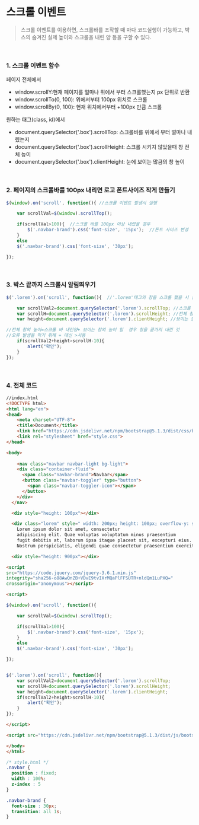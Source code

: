 # 스크롤 이벤트

> 스크롤 이벤트를 이용하면, 스크롤바를 조작할 때 마다 코드실행이 가능하고, 박스의 숨겨진 실제 높이와 스크롤을 내린 양 등을 구할 수 있다.

<br>

### 1. 스크롤 이벤트 함수

페이지 전체에서
* window.scrollY:현재 페이지를 얼마나 위에서 부터 스크롤했는지 px 단위로 반환
* window.scrollTo(0, 100): 위에서부터 100px 위치로 스크롤
* window.scrollBy(0, 100): 현재 위치에서부터 +100px 만큼 스크롤

원하는 태그(class, id)에서
* document.querySelector('.box').scrollTop: 스크롤바를 위에서 부터 얼마나 내렸는지
* document.querySelector('.box').scrollHeight: 스크롤 시키지 않았을때 창 전체 높이
* document.querySelector('.box').clientHeight: 눈에 보이는 많큼의 창 높이

<br>

### 2.  페이지의 스크롤바를 100px 내리면 로고 폰트사이즈 작게 만들기

```js
$(window).on('scroll', function(){ //스크롤 이벤트 발생시 실행

    var scrollVal=$(window).scrollTop(); 

    if(scrollVal>100){  //스크롤 바를 100px 이상 내렸을 경우
        $('.navbar-brand').css('font-size', '15px');  //폰트 사이즈 변경
    }
    else
    $('.navbar-brand').css('font-size', '30px');

});
```
<br>

### 3. 박스 끝까지 스크롤시 알림띄우기

```js
$('.lorem').on('scroll', function(){  //'.lorem'태그의 창을 스크롤 했을 시 실행

    var scrollVal2=document.querySelector('.lorem').scrollTop; //스크롤 바 내린 양 저장
    var scrollH=document.querySelector('.lorem').scrollHeight; //전체 창의 높이 저장
    var height=document.querySelector('.lorem').clientHeight; //보이는 창의 높이 저장

//전체 창의 높이=스크롤 바 내린양+ 보이는 창의 높이 일  경우 창을 끝가지 내린 것
//오류 발생을 막기 위해 = 대신 >사용
    if(scrollVal2+height>scrollH-10){ 
        alert("확인");
    }
});
```

<br>

### 4. 전체 코드

```html
//index.html
<!DOCTYPE html>
<html lang="en">
<head>
    <meta charset="UTF-8">
    <title>Document</title>
    <link href="https://cdn.jsdelivr.net/npm/bootstrap@5.1.3/dist/css/bootstrap.min.css" rel="stylesheet">
    <link rel="stylesheet" href="style.css">
</head>

<body>  
    
    <nav class="navbar navbar-light bg-light">
    <div class="container-fluid">
      <span class="navbar-brand">Navbar</span>
      <button class="navbar-toggler" type="button">
        <span class="navbar-toggler-icon"></span>
      </button>
    </div>
  </nav> 

  <div style="height: 100px"></div>

  <div class="lorem" style=" width: 200px; height: 100px; overflow-y: scroll">
    Lorem ipsum dolor sit amet, consectetur 
    adipisicing elit. Quae voluptas voluptatum minus praesentium
    fugit debitis at, laborum ipsa itaque placeat sit, excepturi eius.
    Nostrum perspiciatis, eligendi quae consectetur praesentium exercitationem.</div>

  <div style="height: 900px"></div>

<script
src="https://code.jquery.com/jquery-3.6.1.min.js"
integrity="sha256-o88AwQnZB+VDvE9tvIXrMQaPlFFSUTR+nldQm1LuPXQ="
crossorigin="anonymous"></script>

<script>

$(window).on('scroll', function(){

    var scrollVal=$(window).scrollTop();

    if(scrollVal>100){
        $('.navbar-brand').css('font-size', '15px');
    }
    else
    $('.navbar-brand').css('font-size', '30px');

});


$('.lorem').on('scroll', function(){
    var scrollVal2=document.querySelector('.lorem').scrollTop;
    var scrollH=document.querySelector('.lorem').scrollHeight;
    var height=document.querySelector('.lorem').clientHeight;
    if(scrollVal2+height>scrollH-10){
        alert("확인");
    }
});

</script>

<script src="https://cdn.jsdelivr.net/npm/bootstrap@5.1.3/dist/js/bootstrap.bundle.min.js"></script>

</body>
</html>
```

```css
/* style.html */
.navbar {
  position : fixed;
  width : 100%;
  z-index : 5
}

.navbar-brand {
  font-size : 30px;
  transition: all 1s;
}
```

